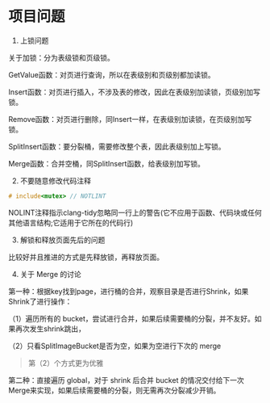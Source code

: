 # 项目问题

1. 上锁问题

关于加锁：分为表级锁和页级锁。

GetValue函数：对页进行查询，所以在表级别和页级别都加读锁。

Insert函数：对页进行插入，不涉及表的修改，因此在表级别加读锁，页级别加写锁。

Remove函数：对页进行删除，同Insert一样，在表级别加读锁，在页级别加写锁。

SplitInsert函数：要分裂桶，需要修改整个表，因此表级别加上写锁。

Merge函数：合并空桶，同SplitInsert函数，给表级别加写锁。

2. 不要随意修改代码注释

```cpp
# include<mutex> // NOTLINT
```

NOLINT注释指示clang-tidy忽略同一行上的警告(它不应用于函数、代码块或任何其他语言结构;它适用于它所在的代码行)

3. 解锁和释放页面先后的问题

比较好并且推进的方式是先释放锁，再释放页面。

4. 关于 Merge 的讨论

第一种：根据key找到page，进行桶的合并，观察目录是否进行Shrink，如果Shrink了进行操作：

（1）遍历所有的 bucket，尝试进行合并，如果后续需要桶的分裂，并不友好。如果再次发生shrink跳出，

（2）只看SplitImageBucket是否为空，如果为空进行下次的 merge

>第（2）个方式更为优雅

第二种：直接遍历 global，对于 shrink 后合并 bucket 的情况交付给下一次 Merge来实现，如果后续需要桶的分裂，则无需再次分裂减少开销。